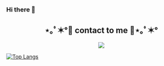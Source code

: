 ### Hi there 👋

<h2 align="center">⋆｡ﾟ✶°💜 contact to me 💜⋆｡ﾟ✶°</h2>

<p align="center"><a href="https://aajin126.tistory.com/"><img src="https://img.shields.io/badge/tistory-A9BCF5?style=flat-square&logo=GitHub Sponsors&logoColor=white&link=https://aajin126.tistory.com/"/></a></p>

[![Top Langs](https://github-readme-stats.vercel.app/api/top-langs/?username=anuraghazra)](https://github.com/anuraghazra/github-readme-stats)


